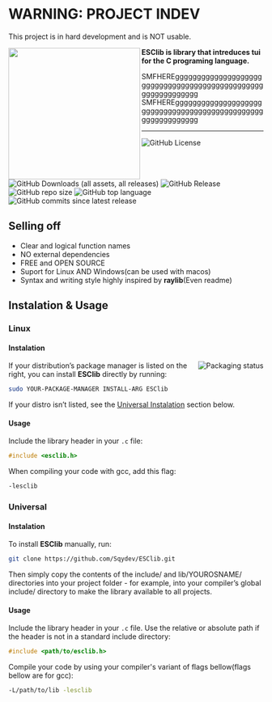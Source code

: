 # WARNING: PROJECT INDEV

This project is in hard development and is NOT usable.  





<img align="left" style="width:260px" src="https://github.com/Sqydev/ESClib/blob/ReWrite/Logo.png" width="288px"></img>

**ESClib is library that intreduces tui for the C programing language.**

SMFHEREggggggggggggggggggggggggggggggggggggggggggggggggggggggggggggg
SMFHEREggggggggggggggggggggggggggggggggggggggggggggggggggggggggggggg

---

![GitHub License](https://img.shields.io/github/license/Sqydev/ESClib)
![GitHub Downloads (all assets, all releases)](https://img.shields.io/github/downloads/Sqydev/ESClib/total)
![GitHub Release](https://img.shields.io/github/v/release/Sqydev/ESClib)
![GitHub repo size](https://img.shields.io/github/repo-size/Sqydev/ESClib)
![GitHub top language](https://img.shields.io/github/languages/top/Sqydev/ESClib)
![GitHub commits since latest release](https://img.shields.io/github/commits-since/Sqydev/ESClib/latest)


## Selling off

- Clear and logical function names
- NO external dependencies
- FREE and OPEN SOURCE
- Suport for Linux AND Windows(can be used with macos)
- Syntax and writing style highly inspired by **raylib**(Even readme)

## Instalation & Usage

### Linux

#### Instalation

<a href="https://repology.org/project/referencing/versions">
    <img src="https://repology.org/badge/vertical-allrepos/ESClib.svg?columns=2" alt="Packaging status" align="right">
</a>

If your distribution’s package manager is listed on the right, you can install **ESClib** directly by running:
```sh
sudo YOUR-PACKAGE-MANAGER INSTALL-ARG ESClib
```

If your distro isn’t listed, see the [Universal Instalation](https://github.com/Sqydev/ESClib/edit/ReWrite/README.md#universal) section below.

#### Usage

Include the library header in your `.c` file:
```c
#include <esclib.h>
```

When compiling your code with gcc, add this flag:
```sh
-lesclib
```

### Universal 

#### Instalation

To install **ESClib** manually, run:
```sh
git clone https://github.com/Sqydev/ESClib.git
```
Then simply copy the contents of the include/ and lib/YOUROSNAME/ directories into your project folder - for example, into your compiler’s global include/ directory to make the library available to all projects.

#### Usage

Include the library header in your `.c` file. Use the relative or absolute path if the header is not in a standard include directory:
```c
#include <path/to/esclib.h>
```

Compile your code by using your compiler's variant of flags bellow(flags bellow are for gcc):
```sh
-L/path/to/lib -lesclib
```
